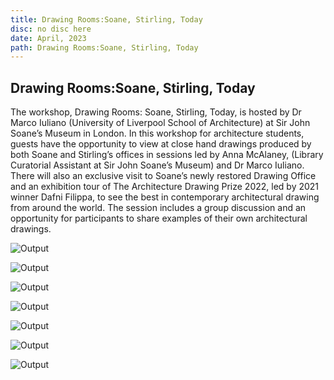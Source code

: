 ```yaml
---
title: Drawing Rooms:Soane, Stirling, Today
disc: no disc here
date: April, 2023
path: Drawing Rooms:Soane, Stirling, Today
---
```

<special>
</special>

## Drawing Rooms:Soane, Stirling, Today


The workshop, Drawing Rooms: Soane, Stirling, Today, is hosted by Dr Marco Iuliano (University of Liverpool School of Architecture) at Sir John Soane’s Museum in London. In this workshop for architecture students, guests have the opportunity to view at close hand drawings produced by both Soane and Stirling’s offices in sessions led by Anna McAlaney, (Library Curatorial Assistant at Sir John Soane’s Museum) and Dr Marco Iuliano. There will also an exclusive visit to Soane’s newly restored Drawing Office and an exhibition tour of The Architecture Drawing Prize 2022, led by 2021 winner Dafni Filippa, to see the best in contemporary architectural drawing from around the world. The session includes a group discussion and an opportunity for participants to share examples of their own architectural drawings.


![Output](../images/articles/academic_01/01.jpg)


![Output](../images/articles/academic_01/02.jpg)


![Output](../images/articles/academic_01/03.jpg)


![Output](../images/articles/academic_01/04.jpg)


![Output](../images/articles/academic_01/05.jpg)


![Output](../images/articles/academic_01/06.jpg)


![Output](../images/articles/academic_01/07.jpg)


